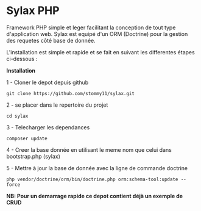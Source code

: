 # Sylax PHP #

Framework PHP simple et leger facilitant la conception de tout type d'application web.
Sylax est equipé d'un ORM (Doctrine) pour la gestion des requetes côté base de donnée.

L'installation est simple et rapide et se fait en suivant les differentes étapes ci-dessous :

**Installation**

1 - Cloner le depot depuis github	

```
git clone https://github.com/stommy11/sylax.git

```

2 - se placer dans le repertoire du projet

```
cd sylax

```

3 - Telecharger les dependances

```
composer update

```

4 - Creer la base donnée en utilisant le meme nom que celui dans bootstrap.php (sylax)


5 - Mettre à jour la base de donnée avec la ligne de commande doctrine

```
php vendor/doctrine/orm/bin/doctrine.php orm:schema-tool:update --force

```

**NB: Pour un demarrage rapide ce depot contient déjà un exemple de CRUD** 